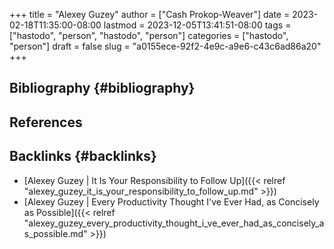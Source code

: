 +++
title = "Alexey Guzey"
author = ["Cash Prokop-Weaver"]
date = 2023-02-18T11:35:00-08:00
lastmod = 2023-12-05T13:41:51-08:00
tags = ["hastodo", "person", "hastodo", "person"]
categories = ["hastodo", "person"]
draft = false
slug = "a0155ece-92f2-4e9c-a9e6-c43c6ad86a20"
+++

## Bibliography {#bibliography}

## References

<style>.csl-entry{text-indent: -1.5em; margin-left: 1.5em;}</style><div class="csl-bib-body">
</div>


## Backlinks {#backlinks}

-   [Alexey Guzey | It Is Your Responsibility to Follow Up]({{< relref "alexey_guzey_it_is_your_responsibility_to_follow_up.md" >}})
-   [Alexey Guzey | Every Productivity Thought I've Ever Had, as Concisely as Possible]({{< relref "alexey_guzey_every_productivity_thought_i_ve_ever_had_as_concisely_as_possible.md" >}})
